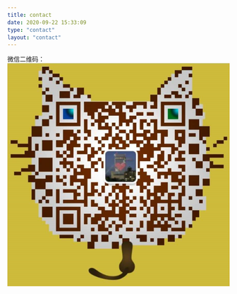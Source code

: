 ```yaml
---
title: contact
date: 2020-09-22 15:33:09
type: "contact"
layout: "contact"
---
```

微信二维码：![QRCODE](../image/qr_code.png)